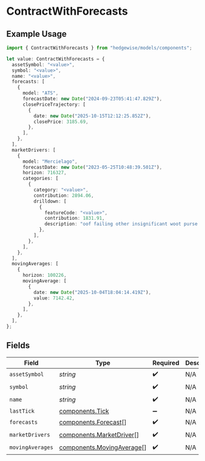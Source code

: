 # ContractWithForecasts

## Example Usage

```typescript
import { ContractWithForecasts } from "hedgewise/models/components";

let value: ContractWithForecasts = {
  assetSymbol: "<value>",
  symbol: "<value>",
  name: "<value>",
  forecasts: [
    {
      model: "ATS",
      forecastDate: new Date("2024-09-23T05:41:47.829Z"),
      closePriceTrajectory: [
        {
          date: new Date("2025-10-15T12:12:25.852Z"),
          closePrice: 3185.69,
        },
      ],
    },
  ],
  marketDrivers: [
    {
      model: "Mercielago",
      forecastDate: new Date("2023-05-25T10:48:39.501Z"),
      horizon: 716327,
      categories: [
        {
          category: "<value>",
          contribution: 2894.06,
          drilldown: [
            {
              featureCode: "<value>",
              contribution: 1831.91,
              description: "oof failing other insignificant woot purse salty",
            },
          ],
        },
      ],
    },
  ],
  movingAverages: [
    {
      horizon: 100226,
      movingAverage: [
        {
          date: new Date("2025-10-04T18:04:14.419Z"),
          value: 7142.42,
        },
      ],
    },
  ],
};
```

## Fields

| Field                                                                  | Type                                                                   | Required                                                               | Description                                                            |
| ---------------------------------------------------------------------- | ---------------------------------------------------------------------- | ---------------------------------------------------------------------- | ---------------------------------------------------------------------- |
| `assetSymbol`                                                          | *string*                                                               | :heavy_check_mark:                                                     | N/A                                                                    |
| `symbol`                                                               | *string*                                                               | :heavy_check_mark:                                                     | N/A                                                                    |
| `name`                                                                 | *string*                                                               | :heavy_check_mark:                                                     | N/A                                                                    |
| `lastTick`                                                             | [components.Tick](../../models/components/tick.md)                     | :heavy_minus_sign:                                                     | N/A                                                                    |
| `forecasts`                                                            | [components.Forecast](../../models/components/forecast.md)[]           | :heavy_check_mark:                                                     | N/A                                                                    |
| `marketDrivers`                                                        | [components.MarketDriver](../../models/components/marketdriver.md)[]   | :heavy_check_mark:                                                     | N/A                                                                    |
| `movingAverages`                                                       | [components.MovingAverage](../../models/components/movingaverage.md)[] | :heavy_check_mark:                                                     | N/A                                                                    |
